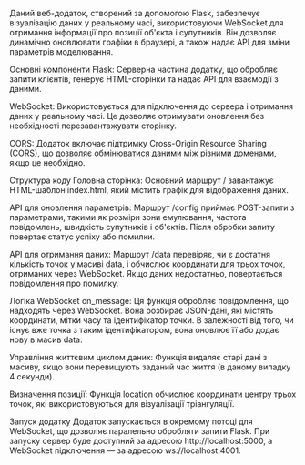 Даний веб-додаток, створений за допомогою Flask, забезпечує візуалізацію даних у реальному часі, використовуючи WebSocket для отримання інформації про позиції об'єкта і супутників. Він дозволяє динамічно оновлювати графіки в браузері, а також надає API для зміни параметрів моделювання.

Основні компоненти
Flask: Серверна частина додатку, що обробляє запити клієнтів, генерує HTML-сторінки та надає API для взаємодії з даними.

WebSocket: Використовується для підключення до сервера і отримання даних у реальному часі. Це дозволяє отримувати оновлення без необхідності перезавантажувати сторінку.

CORS: Додаток включає підтримку Cross-Origin Resource Sharing (CORS), що дозволяє обмінюватися даними між різними доменами, якщо це необхідно.

Структура коду
Головна сторінка: Основний маршрут / завантажує HTML-шаблон index.html, який містить графік для відображення даних.

API для оновлення параметрів: Маршрут /config приймає POST-запити з параметрами, такими як розміри зони емулювання, частота повідомлень, швидкість супутників і об'єктів. Після обробки запиту повертає статус успіху або помилки.

API для отримання даних: Маршрут /data перевіряє, чи є достатня кількість точок у масиві data, і обчислює координати для трьох точок, отриманих через WebSocket. Якщо даних недостатньо, повертається повідомлення про помилку.

Логіка WebSocket
on_message: Ця функція обробляє повідомлення, що надходять через WebSocket. Вона розбирає JSON-дані, які містять координати, мітки часу та ідентифікатор точки. В залежності від того, чи існує вже точка з таким ідентифікатором, вона оновлює її або додає нову в масив data.

Управління життєвим циклом даних: Функція видаляє старі дані з масиву, якщо вони перевищують заданий час життя (в даному випадку 4 секунди).

Визначення позиції: Функція location обчислює координати центру трьох точок, які використовуються для візуалізації тріангуляції.

Запуск додатку
Додаток запускається в окремому потоці для WebSocket, що дозволяє паралельно обробляти запити Flask. При запуску сервер буде доступний за адресою http://localhost:5000, а WebSocket підключення — за адресою ws://localhost:4001.
